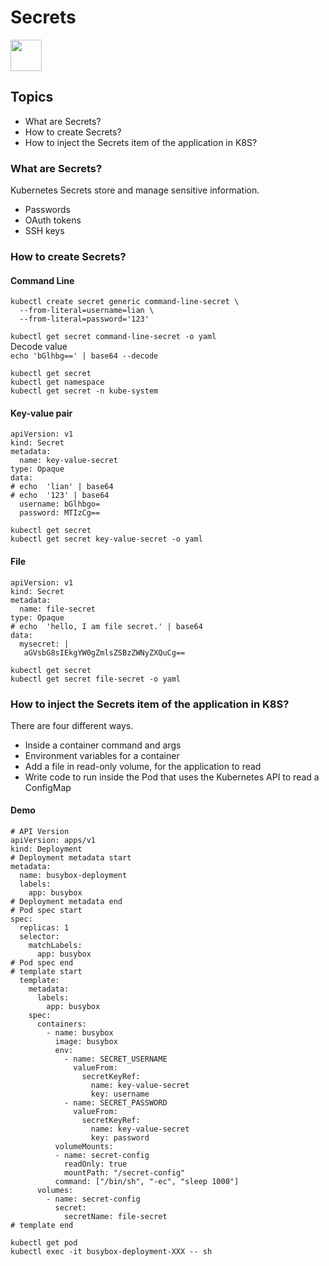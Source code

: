 # Secrets
<image src ="https://github.com/kubernetes/community/blob/master/icons/png/resources/labeled/secret-256.png?raw=true" width="50">  

## Topics         
- What are Secrets? 
- How to create Secrets?
- How to inject the Secrets item of the application in K8S?

### What are Secrets?
Kubernetes Secrets store and manage sensitive information.
- Passwords
- OAuth tokens
- SSH keys

### How to create Secrets?
#### Command Line
```
kubectl create secret generic command-line-secret \
  --from-literal=username=lian \
  --from-literal=password='123'
```
    
`kubectl get secret command-line-secret -o yaml`      
Decode value  
```echo 'bGlhbg==' | base64 --decode```  

`kubectl get secret`  
`kubectl get namespace`  
`kubectl get secret -n kube-system` 

#### Key-value pair
```
apiVersion: v1
kind: Secret
metadata:
  name: key-value-secret
type: Opaque 
data:
# echo  'lian' | base64
# echo  '123' | base64
  username: bGlhbgo=
  password: MTIzCg==
```
`kubectl get secret`  
`kubectl get secret key-value-secret -o yaml`

#### File
```
apiVersion: v1
kind: Secret
metadata:
  name: file-secret
type: Opaque
# echo  'hello, I am file secret.' | base64
data:
  mysecret: |
   aGVsbG8sIEkgYW0gZmlsZSBzZWNyZXQuCg==
```
`kubectl get secret`  
`kubectl get secret file-secret -o yaml`

### How to inject the Secrets item of the application in K8S?
There are four different ways.
- Inside a container command and args
- Environment variables for a container
- Add a file in read-only volume, for the application to read
- Write code to run inside the Pod that uses the Kubernetes API to read a ConfigMap

#### Demo

```
# API Version  
apiVersion: apps/v1
kind: Deployment
# Deployment metadata start
metadata:
  name: busybox-deployment
  labels:
    app: busybox
# Deployment metadata end
# Pod spec start    
spec:
  replicas: 1
  selector:
    matchLabels:
      app: busybox
# Pod spec end       
# template start      
  template:
    metadata:
      labels:
        app: busybox
    spec:
      containers:  
        - name: busybox
          image: busybox 
          env:
            - name: SECRET_USERNAME
              valueFrom:
                secretKeyRef:
                  name: key-value-secret
                  key: username
            - name: SECRET_PASSWORD
              valueFrom:
                secretKeyRef:
                  name: key-value-secret
                  key: password      
          volumeMounts: 
          - name: secret-config
            readOnly: true
            mountPath: "/secret-config"
          command: ["/bin/sh", "-ec", "sleep 1000"]  
      volumes:
        - name: secret-config
          secret:
            secretName: file-secret
# template end
```
`kubectl get pod`  
`kubectl exec -it busybox-deployment-XXX -- sh `
